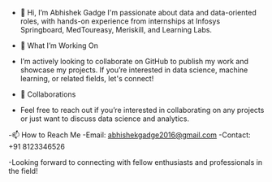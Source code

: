 - 👋 Hi, I’m Abhishek Gadge
I'm passionate about data and data-oriented roles, with hands-on experience from internships at Infosys Springboard, MedToureasy, Meriskill, and Learning Labs.

- 🌱 What I’m Working On
- I’m actively looking to collaborate on GitHub to publish my work and showcase my projects. If you’re interested in data science, machine learning, or related fields, let's connect!

- 💞️ Collaborations
- Feel free to reach out if you’re interested in collaborating on any projects or just want to discuss data science and analytics.

 -📫 How to Reach Me
 -Email: abhishekgadge2016@gmail.com
 -Contact: +91 8123346526
 
-Looking forward to connecting with fellow enthusiasts and professionals in the field!



<!---
abhishekgadge0/abhishekgadge0 is a ✨ special ✨ repository because its `README.md` (this file) appears on your GitHub profile.
You can click the Preview link to take a look at your changes.
--->

